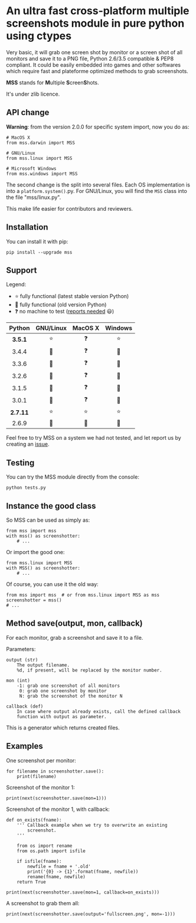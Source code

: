 An ultra fast cross-platform multiple screenshots module in pure python using ctypes
===

Very basic, it will grab one screen shot by monitor or a screen shot of all monitors and save it to a PNG file, Python 2.6/3.5 compatible & PEP8 compliant.
It could be easily embedded into games and other softwares which require fast and plateforme optimized methods to grab screenshots.

**MSS** stands for **M**ultiple **S**creen**S**hots.

It's under zlib licence.


API change
---

**Warning**: from the version 2.0.0 for specific system import, now you do as:

    # MacOS X
    from mss.darwin import MSS

    # GNU/Linux
    from mss.linux import MSS

    # Microsoft Windows
    from mss.windows import MSS

The second change is the split into several files. Each OS implementation is into a `platform.system()`.py. For GNU/Linux, you will find the `MSS` class into the file "mss/linux.py".

This make life easier for contributors and reviewers.


Installation
---

You can install it with pip:

    pip install --upgrade mss


Support
---

Legend:
* :star: fully functional (latest stable version Python)
* :star2: fully functional (old version Python)
* :question: no machine to test ([reports needed](https://github.com/BoboTiG/python-mss/issues) :smiley:)

Python    | GNU/Linux | MacOS X  | Windows
:---: | :---: | :---: | :---:
**3.5.1** | :star: | :question: | :star:
3.4.4 | :star2: | :question: | :star2:
3.3.6 | :star2: | :question: | :star2:
3.2.6 | :star2: | :question: | :star2:
3.1.5 | :star2: | :question: | :star2:
3.0.1 | :star2: | :question: | :star2:
**2.7.11** | :star: | :star: | :star:
2.6.9 | :star2: | :star2: | :star2:

Feel free to try MSS on a system we had not tested, and let report us by creating an [issue](https://github.com/BoboTiG/python-mss/issues).


Testing
---

You can try the MSS module directly from the console:

    python tests.py


Instance the good class
---

So MSS can be used as simply as:

    from mss import mss
    with mss() as screenshotter:
        # ...

Or import the good one:

    from mss.linux import MSS
    with MSS() as screenshotter:
        # ...

Of course, you can use it the old way:

    from mss import mss  # or from mss.linux import MSS as mss
    screenshotter = mss()
    # ...


Method save(output, mon, callback)
---

For each monitor, grab a screenshot and save it to a file.

Parameters:

    output (str)
        The output filename.
        %d, if present, will be replaced by the monitor number.

    mon (int)
        -1: grab one screenshot of all monitors
         0: grab one screenshot by monitor
         N: grab the screenshot of the monitor N

    callback (def)
        In case where output already exists, call the defined callback
        function with output as parameter.

This is a generator which returns created files.


Examples
---

One screenshot per monitor:

    for filename in screenshotter.save():
        print(filename)

Screenshot of the monitor 1:

    print(next(screenshotter.save(mon=1)))

Screenshot of the monitor 1, with callback:

    def on_exists(fname):
        ''' Callback example when we try to overwrite an existing
            screenshot.
        '''

        from os import rename
        from os.path import isfile

        if isfile(fname):
            newfile = fname + '.old'
            print('{0} -> {1}'.format(fname, newfile))
            rename(fname, newfile)
        return True

    print(next(screenshotter.save(mon=1, callback=on_exists)))

A screenshot to grab them all:

    print(next(screenshotter.save(output='fullscreen.png', mon=-1)))


